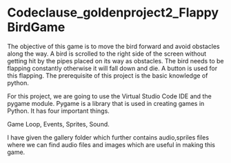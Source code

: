 # Codeclause_goldenproject2_FlappyBirdGame
The objective of this game is to move the bird forward and avoid obstacles along the way. A bird is scrolled to the right side of the screen without getting hit by the pipes placed on its way as obstacles. The bird needs to be flapping constantly otherwise it will fall down and die. A button is used for this flapping.
The prerequisite of this project is the basic knowledge of python.

For this project, we are going to use the Virtual Studio Code IDE and the pygame module. Pygame is a library that is used in creating games in Python. It has four important things.

Game Loop,
Events,
Sprites,
Sound.

I have given the gallery folder which further contains audio,spriles files where we can find audio files and images which are useful in making this game. 
